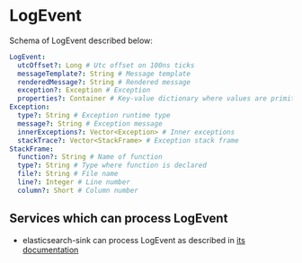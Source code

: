# LogEvent

Schema of LogEvent described below:

```yaml
LogEvent:
  utcOffset?: Long # Utc offset on 100ns ticks
  messageTemplate?: String # Message template
  renderedMessage?: String # Rendered message
  exception?: Exception # Exception
  properties?: Container # Key-value dictionary where values are primitives or string representation in case of object
Exception:
  type?: String # Exception runtime type
  message?: String # Exception message
  innerExceptions?: Vector<Exception> # Inner exceptions
  stackTrace?: Vector<StackFrame> # Exception stack frame
StackFrame:
  function?: String # Name of function
  type?: String # Type where function is declared
  file?: String # File name
  line?: Integer # Line number
  column?: Short # Column number
```

## Services which can process LogEvent

- elasticsearch-sink can process LogEvent as described in [its documentation](../../hercules-elasticsearch-sink/doc/log-event-schema.md)
